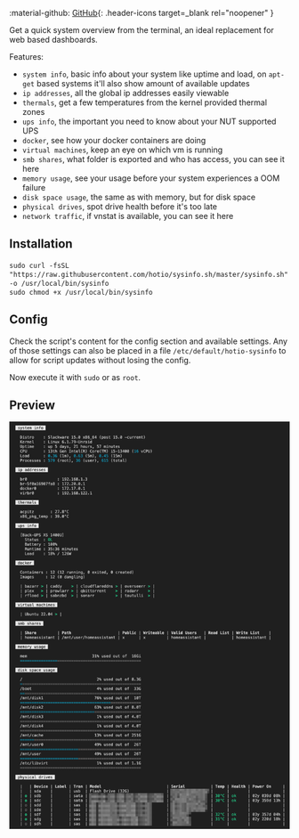 :material-github: [GitHub](https://github.com/hotio/sysinfo.sh){: .header-icons target=_blank rel="noopener" }  

Get a quick system overview from the terminal, an ideal replacement for web based dashboards.

Features:

- `system info`, basic info about your system like uptime and load, on `apt-get` based systems it'll also show amount of available updates
- `ip addresses`, all the global ip addresses easily viewable
- `thermals`, get a few temperatures from the kernel provided thermal zones
- `ups info`, the important you need to know about your NUT supported UPS
- `docker`, see how your docker containers are doing
- `virtual machines`, keep an eye on which vm is running
- `smb shares`, what folder is exported and who has access, you can see it here
- `memory usage`, see your usage before your system experiences a OOM failure
- `disk space usage`, the same as with memory, but for disk space
- `physical drives`, spot drive health before it's too late
- `network traffic`, if vnstat is available, you can see it here

## Installation

```shell linenums="1"
sudo curl -fsSL "https://raw.githubusercontent.com/hotio/sysinfo.sh/master/sysinfo.sh" -o /usr/local/bin/sysinfo
sudo chmod +x /usr/local/bin/sysinfo
```

## Config

Check the script's content for the config section and available settings. Any of those settings can also be placed in a file `/etc/default/hotio-sysinfo` to allow for script updates without losing the config.

Now execute it with `sudo` or as `root`.

## Preview

![sysinfo.sh output](/img/sysinfo.png)
